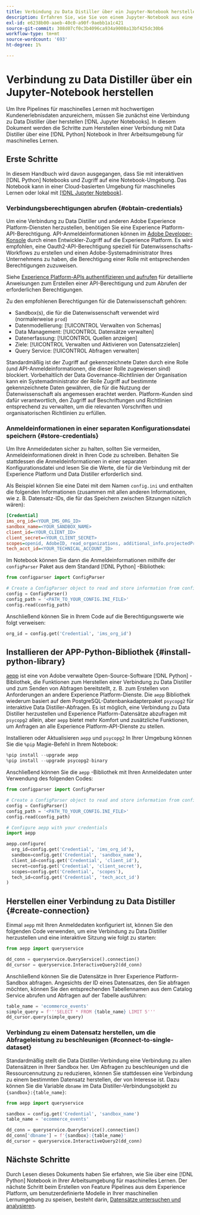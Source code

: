 ```yaml
---
title: Verbindung zu Data Distiller über ein Jupyter-Notebook herstellen
description: Erfahren Sie, wie Sie von einem Jupyter-Notebook aus eine Verbindung mit Data Distiller herstellen.
exl-id: e6238b00-aaeb-40c0-a90f-9aebb1a1c421
source-git-commit: 308d07cf0c3b4096ca934a9008a13bf425dc30b6
workflow-type: tm+mt
source-wordcount: '693'
ht-degree: 1%

---
```


# Verbindung zu Data Distiller über ein Jupyter-Notebook herstellen

Um Ihre Pipelines für maschinelles Lernen mit hochwertigen Kundenerlebnisdaten anzureichern, müssen Sie zunächst eine Verbindung zu Data Distiller über herstellen [!DNL Jupyter Notebooks]. In diesem Dokument werden die Schritte zum Herstellen einer Verbindung mit Data Distiller über eine [!DNL Python] Notebook in Ihrer Arbeitsumgebung für maschinelles Lernen.

## Erste Schritte

In diesem Handbuch wird davon ausgegangen, dass Sie mit interaktiven [!DNL Python] Notebooks und Zugriff auf eine Notebook-Umgebung. Das Notebook kann in einer Cloud-basierten Umgebung für maschinelles Lernen oder lokal mit [[!DNL Jupyter Notebook]](https://jupyter.org/).

### Verbindungsberechtigungen abrufen {#obtain-credentials}

Um eine Verbindung zu Data Distiller und anderen Adobe Experience Platform-Diensten herzustellen, benötigen Sie eine Experience Platform-API-Berechtigung. API-Anmeldeinformationen können im  [Adobe Developer-Konsole](https://developer.adobe.com/console/home) durch einen Entwickler-Zugriff auf die Experience Platform. Es wird empfohlen, eine Oauth2-API-Berechtigung speziell für Datenwissenschafts-Workflows zu erstellen und einen Adobe-Systemadministrator Ihres Unternehmens zu haben, die Berechtigung einer Rolle mit entsprechenden Berechtigungen zuzuweisen.

Siehe [Experience Platform-APIs authentifizieren und aufrufen](../../../landing/api-authentication.md) für detaillierte Anweisungen zum Erstellen einer API-Berechtigung und zum Abrufen der erforderlichen Berechtigungen.

Zu den empfohlenen Berechtigungen für die Datenwissenschaft gehören:

- Sandbox(s), die für die Datenwissenschaft verwendet wird (normalerweise `prod`)
- Datenmodellierung: [!UICONTROL Verwalten von Schemas]
- Data Management: [!UICONTROL Datensätze verwalten]
- Datenerfassung: [!UICONTROL Quellen anzeigen]
- Ziele: [!UICONTROL Verwalten und Aktivieren von Datensatzzielen]
- Query Service: [!UICONTROL Abfragen verwalten]

Standardmäßig ist der Zugriff auf gekennzeichnete Daten durch eine Rolle (und API-Anmeldeinformationen, die dieser Rolle zugewiesen sind) blockiert. Vorbehaltlich der Data Governance-Richtlinien der Organisation kann ein Systemadministrator der Rolle Zugriff auf bestimmte gekennzeichnete Daten gewähren, die für die Nutzung der Datenwissenschaft als angemessen erachtet werden. Platform-Kunden sind dafür verantwortlich, den Zugriff auf Beschriftungen und Richtlinien entsprechend zu verwalten, um die relevanten Vorschriften und organisatorischen Richtlinien zu erfüllen.

### Anmeldeinformationen in einer separaten Konfigurationsdatei speichern {#store-credentials}

Um Ihre Anmeldedaten sicher zu halten, sollten Sie vermeiden, Anmeldeinformationen direkt in Ihren Code zu schreiben. Behalten Sie stattdessen die Anmeldeinformationen in einer separaten Konfigurationsdatei und lesen Sie die Werte, die für die Verbindung mit der Experience Platform und Data Distiller erforderlich sind.

Als Beispiel können Sie eine Datei mit dem Namen `config.ini` und enthalten die folgenden Informationen (zusammen mit allen anderen Informationen, wie z. B. Datensatz-IDs, die für das Speichern zwischen Sitzungen nützlich wären):

```ini
[Credential]
ims_org_id=<YOUR_IMS_ORG_ID>
sandbox_name=<YOUR_SANDBOX_NAME>
client_id=<YOUR_CLIENT_ID>
client_secret=<YOUR_CLIENT_SECRET>
scopes=openid, AdobeID, read_organizations, additional_info.projectedProductContext, session
tech_acct_id=<YOUR_TECHNICAL_ACCOUNT_ID>
```

Im Notebook können Sie dann die Anmeldeinformationen mithilfe der `configParser` Paket aus dem Standard [!DNL Python] -Bibliothek:

```python
from configparser import ConfigParser

# Create a ConfigParser object to read and store information from config.ini
config = ConfigParser()
config_path = '<PATH_TO_YOUR_CONFIG.INI_FILE>'
config.read(config_path)
```

Anschließend können Sie in Ihrem Code auf die Berechtigungswerte wie folgt verweisen:

```python
org_id = config.get('Credential', 'ims_org_id')
```

## Installieren der APP-Python-Bibliothek {#install-python-library}

[aepp](https://github.com/adobe/aepp/tree/main) ist eine von Adobe verwaltete Open-Source-Software [!DNL Python] -Bibliothek, die Funktionen zum Herstellen einer Verbindung zu Data Distiller und zum Senden von Abfragen bereitstellt, z. B. zum Erstellen von Anforderungen an andere Experience Platform-Dienste. Die `aepp` Bibliothek wiederum basiert auf dem PostgreSQL-Datenbankadapterpaket  `psycopg2` für interaktive Data Distiller-Abfragen. Es ist möglich, eine Verbindung zu Data Distiller herzustellen und Experience Platform-Datensätze abzufragen mit `psycopg2` allein, aber `aepp` bietet mehr Komfort und zusätzliche Funktionen, um Anfragen an alle Experience Platform-API-Dienste zu stellen.

Installieren oder Aktualisieren `aepp` und `psycopg2` In Ihrer Umgebung können Sie die `%pip` Magie-Befehl in Ihrem Notebook:

```python
%pip install --upgrade aepp
%pip install --upgrade psycopg2-binary
```

Anschließend können Sie die `aepp` -Bibliothek mit Ihren Anmeldedaten unter Verwendung des folgenden Codes:

```python
from configparser import ConfigParser

# Create a ConfigParser object to read and store information from config.ini
config = ConfigParser()
config_path = '<PATH_TO_YOUR_CONFIG.INI_FILE>'
config.read(config_path)

# Configure aepp with your credentials
import aepp

aepp.configure(
  org_id=config.get('Credential', 'ims_org_id'),
  sandbox=config.get('Credential', 'sandbox_name'),
  client_id=config.get('Credential', 'client_id'), 
  secret=config.get('Credential', 'client_secret'),
  scopes=config.get('Credential', 'scopes'),
  tech_id=config.get('Credential', 'tech_acct_id')
)
```

## Herstellen einer Verbindung zu Data Distiller {#create-connection}

Einmal `aepp` mit Ihren Anmeldedaten konfiguriert ist, können Sie den folgenden Code verwenden, um eine Verbindung zu Data Distiller herzustellen und eine interaktive Sitzung wie folgt zu starten:

```python
from aepp import queryservice

dd_conn = queryservice.QueryService().connection()
dd_cursor = queryservice.InteractiveQuery2(dd_conn)
```

Anschließend können Sie die Datensätze in Ihrer Experience Platform-Sandbox abfragen. Angesichts der ID eines Datensatzes, den Sie abfragen möchten, können Sie den entsprechenden Tabellennamen aus dem Catalog Service abrufen und Abfragen auf der Tabelle ausführen:

```python
table_name = 'ecommerce_events'
simple_query = f'''SELECT * FROM {table_name} LIMIT 5'''
dd_cursor.query(simple_query)
```

### Verbindung zu einem Datensatz herstellen, um die Abfrageleistung zu beschleunigen {#connect-to-single-dataset}

Standardmäßig stellt die Data Distiller-Verbindung eine Verbindung zu allen Datensätzen in Ihrer Sandbox her. Um Abfragen zu beschleunigen und die Ressourcennutzung zu reduzieren, können Sie stattdessen eine Verbindung zu einem bestimmten Datensatz herstellen, der von Interesse ist. Dazu können Sie die Variable `dbname` im Data Distiller-Verbindungsobjekt zu `{sandbox}:{table_name}`:

```python
from aepp import queryservice

sandbox = config.get('Credential', 'sandbox_name')
table_name = 'ecommerce_events'

dd_conn = queryservice.QueryService().connection()
dd_conn['dbname'] = f'{sandbox}:{table_name}'
dd_cursor = queryservice.InteractiveQuery2(dd_conn)
```

## Nächste Schritte

Durch Lesen dieses Dokuments haben Sie erfahren, wie Sie über eine [!DNL Python] Notebook in Ihrer Arbeitsumgebung für maschinelles Lernen. Der nächste Schritt beim Erstellen von Feature Pipelines aus dem Experience Platform, um benutzerdefinierte Modelle in Ihrer maschinellen Lernumgebung zu speisen, besteht darin, [Datensätze untersuchen und analysieren](./exploratory-analysis.md).
